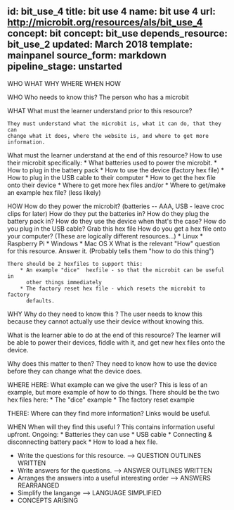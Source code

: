 id: bit_use_4
title: bit use 4
name: bit use 4
url: http://microbit.org/resources/als/bit_use_4
concept: bit
concept: bit_use
depends_resource: bit_use_2
updated: March 2018
template: mainpanel
source_form: markdown
pipeline_stage: unstarted
---
WHO WHAT WHY WHERE WHEN HOW

WHO
 Who needs to know this?
    The person who has a microbit

WHAT
 What must the learner understand prior to this resource?

    They must understand what the microbit is, what it can do, that they can
    change what it does, where the website is, and where to get more
    information.

 What must the learner understand at the end of this resource?
    How to use their microbit specifically:
      * What batteries used to power the microbit.
      * How to plug in the battery pack
      * How to use the device (factory hex file)
      * How to plug in the USB cable to their computer
      * How to get the hex file onto their device
      * Where to get more hex files and/or
      * Where to get/make an example hex file? (less likely)

HOW
    How do they power the microbit?
      (batteries -- AAA, USB - leave croc clips for later)
    How do they put the batteries in?
    How do they plug the battery pack in?
    How do they use the device when that's the case?
    How do you plug in the USB cable?
    Grab this hex file
    How do you get a hex file onto your computer? (These are logically
    different resources...)
      * Linux
      * Raspberry Pi
      * Windows
      * Mac OS X
    What is the relevant "How" question for this resource. Answer it.
    (Probably tells them "how to do this thing")

    There should be 2 hexfiles to support this:
        * An example "dice"  hexfile - so that the microbit can be useful in
          other things immediately
        * The factory reset hex file - which resets the microbit to factory
          defaults.

WHY 
 Why do they need to know this ?
    The user needs to know this because they cannot actually use their
    device without knowing this.

 What is the learner able to do at the end of this resource?
    The learner will be able to power their devices, fiddle with it, and get
    new hex files onto the device.

 Why does this matter to then?
    They need to know how to use the device before they can change what the
    device does.

WHERE
 HERE: What example can we give the user?
    This is less of an example, but more example of how to do things.
    There should be the two hex files here:
       * The "dice" example
       * The factory reset example

 THERE: Where can they find more information?
    Links would be useful.


WHEN
 When will they find this useful ?
    This contains information useful upfront.
    Ongoing:
      * Batteries they can use
      * USB cable
      * Connecting & disconnecting battery pack
      * How to load a hex file.


* Write the questions for this resource.                 --> QUESTION OUTLINES WRITTEN
* Write answers for the questions.                       --> ANSWER OUTLINES WRITTEN
* Arranges the answers into a useful interesting order   --> ANSWERS REARRANGED
* Simplify the langange                                 --> LANGUAGE SIMPLIFIED
* CONCEPTS ARISING
